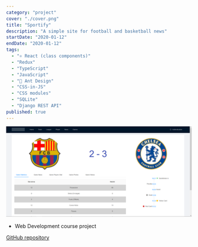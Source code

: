 ```yaml
---
category: "project"
cover: "./cover.png"
title: "Sportify"
description: "A simple site for football and basketball news"
startDate: "2020-01-12"
endDate: "2020-01-12"
tags:
  - "⚛ React (class components)"
  - "Redux"
  - "TypeScript"
  - "JavaScript"
  - "🐜 Ant Design"
  - "CSS-in-JS"
  - "CSS modules"
  - "SQLite"
  - "Django REST API"
published: true
---
```


![Sportify](./cover.png)

- Web Development course project

[GitHub repository](https://github.com/ali4heydari/sportify-frontend)
